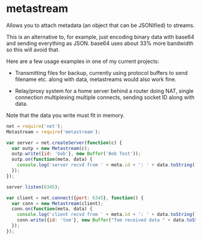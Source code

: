 # metastream

Allows you to attach metadata (an object that can be JSONified) to streams.

This is an alternative to, for example, just encoding binary data with base64
and sending everything as JSON.  base64 uses about 33% more bandwidth so this
will avoid that.

Here are a few usage examples in one of my current projects:

* Transmitting files for backup, currently using protocol buffers to send filename etc. along with data, metastreams would also work fine.

* Relay/proxy system for a home server behind a router doing NAT, single connection multiplexing multiple connects, sending socket ID along with data.

Note that the data you write must fit in memory.

```javascript
net = require('net');
Metastream = require('metastream');

var server = net.createServer(function(c) {
  var outp = new Metastream(c);
  outp.write({id: 'bob'}, new Buffer('Bob Test'));
  outp.on(function(meta, data) {
    console.log('server recvd from ' + meta.id + ': ' + data.toString());
  });
});

server.listen(6345);

var client = net.connect({port: 6345}, function() {
  var conn = new Metastream(client);
  conn.on(function(meta, data) {
    console.log('client recvd from ' + meta.id + ': ' + data.toString();
    conn.write({id: 'tom'}, new Buffer("Tom received data " + data.toString() + ' back at yah'));
  });
});

```

